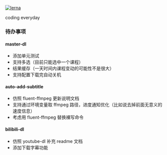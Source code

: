 [![lerna](https://img.shields.io/badge/maintained%20with-lerna-cc00ff.svg)](https://lerna.js.org/)

coding everyday

### 待办事项

#### master-dl

- 添加单元测试
- 支持多选（目前只能选中一个课程）
- 结果缓存（一天时间内课程变动的可能性不是很大）
- 支持配置下载完自动关机

#### auto-add-subtitle

- 仿照 fluent-ffmpeg 更新说明文档
- 支持通过环境变量取 ffmpeg 路径，进度通知优化（比如说去掉前面无意义的速度信息）
- 考虑用 fluent-ffmpeg 替换裸写命令

#### bilibili-dl

- 仿照 youtube-dl 补充 readme 文档
- 添加下载字幕功能

